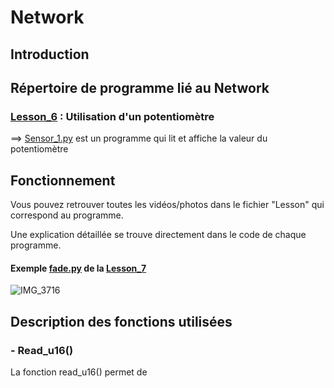 # Network

## Introduction

## Répertoire de programme lié au Network

### [Lesson_6](Lesson_6) : Utilisation d'un potentiomètre

  ==> [Sensor_1.py](Lesson_6/Sensor_1.py) est un programme qui lit et affiche la valeur du potentiomètre
  
  
  
## Fonctionnement

Vous pouvez retrouver toutes les vidéos/photos dans le fichier "Lesson" qui correspond au programme.

Une explication détaillée se trouve directement dans le code de chaque programme.

#### Exemple [fade.py](Lesson_7/fade.py) de la [Lesson_7](Lesson_7)

![IMG_3716](https://user-images.githubusercontent.com/125505805/236703665-6928a439-93ed-411d-9475-ea9b245c757f.gif)


## Description des fonctions utilisées

### - Read_u16()

La fonction read_u16() permet de 


